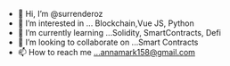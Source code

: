 - 👋 Hi, I’m @surrenderoz
- 👀 I’m interested in ... Blockchain,Vue JS, Python
- 🌱 I’m currently learning ...Solidity, SmartContracts, Defi
- 💞️ I’m looking to collaborate on ...Smart Contracts
- 📫 How to reach me ...annamark158@gmail.com

<!---
surrenderoz/surrenderoz is a ✨ special ✨ repository because its `README.md` (this file) appears on your GitHub profile.
You can click the Preview link to take a look at your changes.
--->
